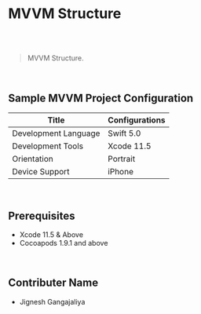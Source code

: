 # MVVM Structure
<br>

## 
> MVVM Structure.
<br>

## Sample MVVM Project Configuration
| Title         | Configurations |
|--------------|--------|
| Development Language | Swift 5.0    |
| Development Tools     | Xcode 11.5    |
| Orientation  | Portrait    |
| Device Support | iPhone    |
<br>

## Prerequisites
- Xcode 11.5 & Above
- Cocoapods 1.9.1 and above

<br>

## Contributer Name
- Jignesh Gangajaliya
<br>
